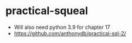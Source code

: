 # practical-squeal

- Will also need python 3.9 for chapter 17
- https://github.com/anthonydb/practical-sql-2/
